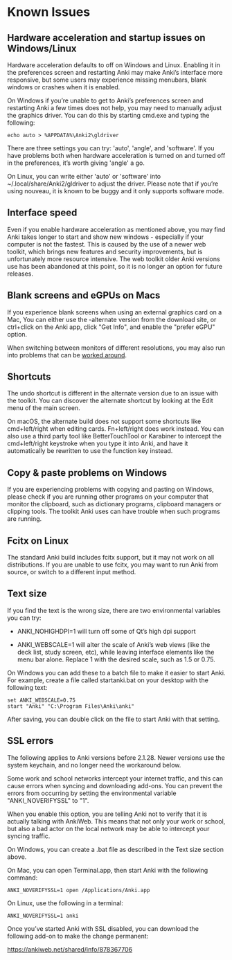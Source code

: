 # Known Issues

## Hardware acceleration and startup issues on Windows/Linux

Hardware acceleration defaults to off on Windows and Linux. Enabling it
in the preferences screen and restarting Anki may make Anki’s interface
more responsive, but some users may experience missing menubars, blank
windows or crashes when it is enabled.

On Windows if you’re unable to get to Anki’s preferences screen and
restarting Anki a few times does not help, you may need to manually
adjust the graphics driver. You can do this by starting cmd.exe and
typing the following:

    echo auto > %APPDATA%\Anki2\gldriver

There are three settings you can try: 'auto', 'angle', and 'software'.
If you have problems both when hardware acceleration is turned on and
turned off in the preferences, it’s worth giving 'angle' a go.

On Linux, you can write either 'auto' or 'software' into
~/.local/share/Anki2/gldriver to adjust the driver. Please note that if
you’re using nouveau, it is known to be buggy and it only supports
software mode.

## Interface speed

Even if you enable hardware acceleration as mentioned above, you may
find Anki takes longer to start and show new windows - especially if
your computer is not the fastest. This is caused by the use of a newer
web toolkit, which brings new features and security improvements, but is
unfortunately more resource intensive. The web toolkit older Anki
versions use has been abandoned at this point, so it is no longer an
option for future releases.

## Blank screens and eGPUs on Macs

If you experience blank screens when using an external graphics card on
a Mac, You can either use the -alternate version from the download site,
or ctrl+click on the Anki app, click "Get Info", and enable the "prefer
eGPU" option.

When switching between monitors of different resolutions, you may
also run into problems that can be [worked around](https://forums.ankiweb.net/t/mac-known-issues-wording-suggestion/7331).

## Shortcuts

The undo shortcut is different in the alternate version due to an issue
with the toolkit. You can discover the alternate shortcut by looking at
the Edit menu of the main screen.

On macOS, the alternate build does not support some shortcuts like
cmd+left/right when editing cards. Fn+left/right does work instead. You
can also use a third party tool like BetterTouchTool or Karabiner to
intercept the cmd+left/right keystroke when you type it into Anki, and
have it automatically be rewritten to use the function key instead.

## Copy & paste problems on Windows

If you are experiencing problems with copying and pasting on Windows,
please check if you are running other programs on your computer that
monitor the clipboard, such as dictionary programs, clipboard managers
or clipping tools. The toolkit Anki uses can have trouble when such
programs are running.

## Fcitx on Linux

The standard Anki build includes fcitx support, but it may not work on
all distributions. If you are unable to use fcitx, you may want to run
Anki from source, or switch to a different input method.

## Text size

If you find the text is the wrong size, there are two environmental
variables you can try:

- ANKI_NOHIGHDPI=1 will turn off some of Qt’s high dpi support

- ANKI_WEBSCALE=1 will alter the scale of Anki’s web views (like the
  deck list, study screen, etc), while leaving interface elements like
  the menu bar alone. Replace 1 with the desired scale, such as 1.5 or
  0.75.

On Windows you can add these to a batch file to make it easier to start
Anki. For example, create a file called startanki.bat on your desktop
with the following text:

    set ANKI_WEBSCALE=0.75
    start "Anki" "C:\Program Files\Anki\anki"

After saving, you can double click on the file to start Anki with that
setting.

## SSL errors

The following applies to Anki versions before 2.1.28. Newer versions
use the system keychain, and no longer need the workaround below.

Some work and school networks intercept your internet traffic, and this
can cause errors when syncing and downloading add-ons. You can prevent
the errors from occurring by setting the environmental variable
"ANKI_NOVERIFYSSL" to "1".

When you enable this option, you are telling Anki not to verify that it
is actually talking with AnkiWeb. This means that not only your work or
school, but also a bad actor on the local network may be able to
intercept your syncing traffic.

On Windows, you can create a .bat file as described in the Text size
section above.

On Mac, you can open Terminal.app, then start Anki with the following
command:

    ANKI_NOVERIFYSSL=1 open /Applications/Anki.app

On Linux, use the following in a terminal:

    ANKI_NOVERIFYSSL=1 anki

Once you’ve started Anki with SSL disabled, you can download the
following add-on to make the change permanent:

<https://ankiweb.net/shared/info/878367706>
